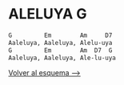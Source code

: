 # ALELUYA G

```bash
G         Em        Am     D7
Aaleluya, Aaleluya, Alelu-uya
G         Em        Am  D7  G
Aaleluya, Aaleluya, Ale-lu-uya
```

[Volver al esquema -->](../index.md)
